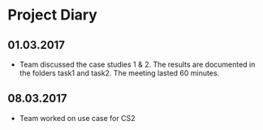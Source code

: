 # Project Diary

## 01.03.2017
- Team discussed the case studies 1 & 2. The results are documented in the folders task1 and task2. The meeting lasted 60 minutes.
## 08.03.2017
- Team worked on use case for CS2 
